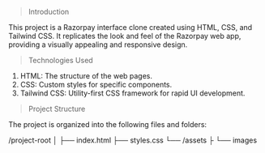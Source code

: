 > Introduction

This project is a Razorpay interface clone created using HTML, CSS, and Tailwind CSS. It replicates the look and feel of the Razorpay web app, providing a visually appealing and responsive design.

> Technologies Used

1. HTML: The structure of the web pages.
2. CSS: Custom styles for specific components.
3. Tailwind CSS: Utility-first CSS framework for rapid UI development.

> Project Structure

The project is organized into the following files and folders:

/project-root
│
├── index.html
├── styles.css
└── /assets
    ├
    └── images